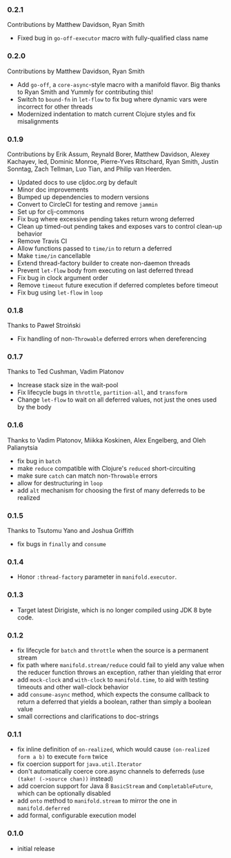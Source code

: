### 0.2.1

Contributions by Matthew Davidson, Ryan Smith

* Fixed bug in `go-off-executor` macro with fully-qualified class name

### 0.2.0

Contributions by Matthew Davidson, Ryan Smith

* Add `go-off`, a `core-async`-style macro with a manifold flavor. Big thanks to Ryan Smith and Yummly for contributing this!
* Switch to `bound-fn` in `let-flow` to fix bug where dynamic vars were incorrect for other threads 
* Modernized indentation to match current Clojure styles and fix misalignments

### 0.1.9

Contributions by Erik Assum, Reynald Borer, Matthew Davidson, Alexey Kachayev, led, Dominic Monroe, Pierre-Yves Ritschard, Ryan Smith, Justin Sonntag, Zach Tellman, Luo Tian, and Philip van Heerden.

* Updated docs to use cljdoc.org by default
* Minor doc improvements
* Bumped up dependencies to modern versions
* Convert to CircleCI for testing and remove `jammin`
* Set up for clj-commons
* Fix bug where excessive pending takes return wrong deferred
* Clean up timed-out pending takes and exposes vars to control clean-up behavior
* Remove Travis CI
* Allow functions passed to `time/in` to return a deferred
* Make `time/in` cancellable
* Extend thread-factory builder to create non-daemon threads
* Prevent `let-flow` body from executing on last deferred thread
* Fix bug in clock argument order
* Remove `timeout` future execution if deferred completes before timeout
* Fix bug using `let-flow` in `loop`

### 0.1.8

Thanks to Paweł Stroiński

* Fix handling of non-`Throwable` deferred errors when dereferencing

### 0.1.7

Thanks to Ted Cushman, Vadim Platonov

* Increase stack size in the wait-pool
* Fix lifecycle bugs in `throttle`, `partition-all`, and `transform`
* Change `let-flow` to wait on all deferred values, not just the ones used by the body

### 0.1.6

Thanks to Vadim Platonov, Miikka Koskinen, Alex Engelberg, and Oleh Palianytsia

* fix bug in `batch`
* make `reduce` compatible with Clojure's `reduced` short-circuiting
* make sure `catch` can match non-`Throwable` errors
* allow for destructuring in `loop`
* add `alt` mechanism for choosing the first of many deferreds to be realized

### 0.1.5

Thanks to Tsutomu Yano and Joshua Griffith

* fix bugs in `finally` and `consume`

### 0.1.4

* Honor `:thread-factory` parameter in `manifold.executor`.

### 0.1.3

* Target latest Dirigiste, which is no longer compiled using JDK 8 byte code.

### 0.1.2

* fix lifecycle for `batch` and `throttle` when the source is a permanent stream
* fix path where `manifold.stream/reduce` could fail to yield any value when the reducer function throws an exception, rather than yielding that error
* add `mock-clock` and `with-clock` to `manifold.time`, to aid with testing timeouts and other wall-clock behavior
* add `consume-async` method, which expects the consume callback to return a deferred that yields a boolean, rather than simply a boolean value
* small corrections and clarifications to doc-strings


### 0.1.1

* fix inline definition of `on-realized`, which would cause `(on-realized form a b)` to execute `form` twice
* fix coercion support for `java.util.Iterator`
* don't automatically coerce core.async channels to deferreds (use `(take! (->source chan))` instead)
* add coercion support for Java 8 `BasicStream` and `CompletableFuture`, which can be optionally disabled
* add `onto` method to `manifold.stream` to mirror the one in `manifold.deferred`
* add formal, configurable execution model

### 0.1.0

* initial release
